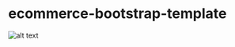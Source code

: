 # ecommerce-bootstrap-template
![alt text](https://github.com/[Sonu-Hansda]/[ecommerce-bootstrap-template]/blob/[main]/scrshot1.png?raw=true)
